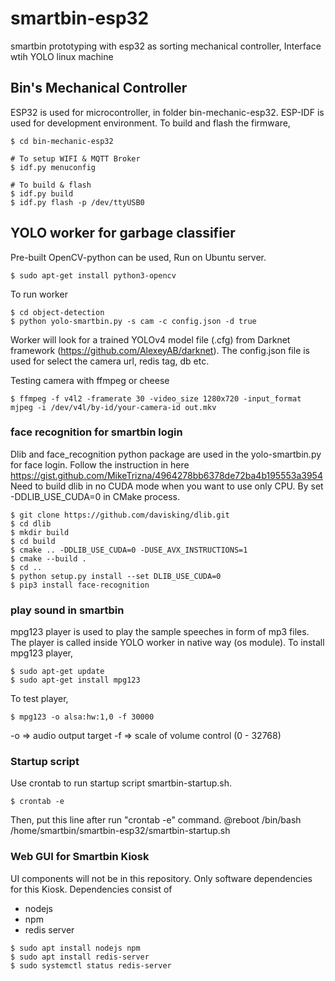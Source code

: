 # smartbin-esp32
smartbin prototyping with esp32 as sorting mechanical controller, Interface wtih YOLO linux machine

## Bin's Mechanical Controller
ESP32 is used for microcontroller, in folder bin-mechanic-esp32. ESP-IDF is used for development environment.
To build and flash the firmware,
```
$ cd bin-mechanic-esp32

# To setup WIFI & MQTT Broker
$ idf.py menuconfig

# To build & flash
$ idf.py build
$ idf.py flash -p /dev/ttyUSB0
```

## YOLO worker for garbage classifier
Pre-built OpenCV-python can be used, Run on Ubuntu server.
```
$ sudo apt-get install python3-opencv
```

To run worker
```
$ cd object-detection
$ python yolo-smartbin.py -s cam -c config.json -d true
```
Worker will look for a trained YOLOv4 model file (.cfg) from Darknet framework (https://github.com/AlexeyAB/darknet).
The config.json file is used for select the camera url, redis tag, db etc.

Testing camera with ffmpeg or cheese
```
$ ffmpeg -f v4l2 -framerate 30 -video_size 1280x720 -input_format mjpeg -i /dev/v4l/by-id/your-camera-id out.mkv
```

### face recognition for smartbin login
Dlib and face_recognition python package are used in the yolo-smartbin.py for face login. 
Follow the instruction in here https://gist.github.com/MikeTrizna/4964278bb6378de72ba4b195553a3954
Need to build dlib in no CUDA mode when you want to use only CPU. By set -DDLIB_USE_CUDA=0 in CMake process.
```
$ git clone https://github.com/davisking/dlib.git
$ cd dlib
$ mkdir build
$ cd build
$ cmake .. -DDLIB_USE_CUDA=0 -DUSE_AVX_INSTRUCTIONS=1
$ cmake --build .
$ cd ..
$ python setup.py install --set DLIB_USE_CUDA=0
$ pip3 install face-recognition
```

### play sound in smartbin
mpg123 player is used to play the sample speeches in form of mp3 files. The player is called inside YOLO worker in native way (os module).
To install mpg123 player,
```
$ sudo apt-get update
$ sudo apt-get install mpg123
```
To test player,
```
$ mpg123 -o alsa:hw:1,0 -f 30000
```
-o => audio output target
-f => scale of volume control (0 - 32768)


### Startup script
Use crontab to run startup script smartbin-startup.sh.
```
$ crontab -e
```
Then, put this line after run "crontab -e" command.
@reboot /bin/bash /home/smartbin/smartbin-esp32/smartbin-startup.sh


### Web GUI for Smartbin Kiosk
UI components will not be in this repository. Only software dependencies for this Kiosk.
Dependencies consist of
- nodejs
- npm
- redis server
```
$ sudo apt install nodejs npm
$ sudo apt install redis-server
$ sudo systemctl status redis-server
```




